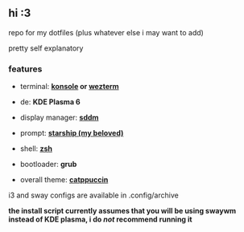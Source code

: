 ## hi :3

repo for my dotfiles (plus whatever else i may want to add)

pretty self explanatory

### features

- terminal: **[konsole](https://github.com/KDE/konsole) or [wezterm](https://github.com/wez/wezterm)**

- de: **KDE Plasma 6**

- display manager: **[sddm](https://github.com/sddm/sddm)**

- prompt: **[starship (my beloved)](https://starship.rs/)**

- shell: **[zsh](https://www.zsh.org/)**

- bootloader: **grub**

- overall theme: **[catppuccin](https://github.com/catppuccin/)**

i3 and sway configs are available in .config/archive

**the install script currently assumes that you will be using swaywm instead of KDE plasma, i do *not* recommend running it**
